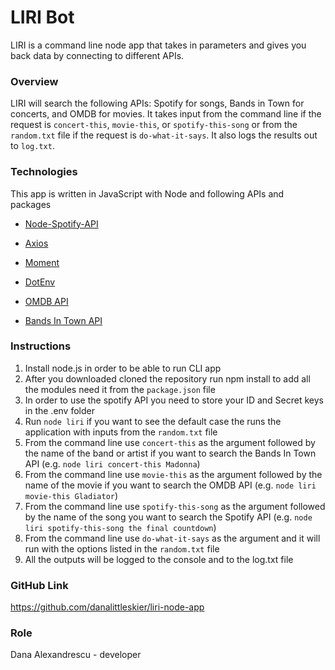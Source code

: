 # LIRI Bot

LIRI is a command line node app that takes in parameters and gives you back data by connecting to different APIs.

### Overview

LIRI will search the following APIs: Spotify for songs, Bands in Town for concerts, and OMDB for movies.
It takes input from the command line if the request is `concert-this`, `movie-this`, or `spotify-this-song` or from the `random.txt` file if the request is `do-what-it-says`.
It also logs the results out to `log.txt`.

### Technologies

This app is written in JavaScript with Node and following APIs and packages

* [Node-Spotify-API](https://www.npmjs.com/package/node-spotify-api)

* [Axios](https://www.npmjs.com/package/axios)

* [Moment](https://www.npmjs.com/package/moment)

* [DotEnv](https://www.npmjs.com/package/dotenv)

* [OMDB API](http://www.omdbapi.com) 

* [Bands In Town API](http://www.artists.bandsintown.com/bandsintown-api)

### Instructions

1. Install node.js in order to be able to run CLI app
2. After you downloaded cloned the repository run npm install to add all the modules need it from the `package.json` file
4. In order to use the spotify API you need to store your ID and Secret keys in the .env folder
5. Run `node liri` if you want to see the default case the runs the application with inputs from the `random.txt` file
6. From the command line use `concert-this` as the argument followed by the name of the band or artist if you want to search the Bands In Town API (e.g. `node liri concert-this Madonna`) 
7. From the command line use `movie-this` as the argument followed by the name of the movie if you want to search the OMDB API (e.g. `node liri movie-this Gladiator`)
8. From the command line use `spotify-this-song` as the argument followed by the name of the song you want to search the Spotify API (e.g. `node liri spotify-this-song the final countdown`)
9. From the command line use `do-what-it-says` as the argument and it will run with the options listed in the `random.txt` file
10. All the outputs will be logged to the console and to the log.txt file

### GitHub Link

https://github.com/danalittleskier/liri-node-app

### Role

Dana Alexandrescu - developer